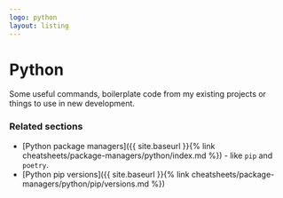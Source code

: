 ```yaml
---
logo: python
layout: listing
---
```

# Python

Some useful commands, boilerplate code from my existing projects or things to use in new development.

### Related sections

- [Python package managers]({{ site.baseurl }}{% link cheatsheets/package-managers/python/index.md %}) - like `pip` and `poetry`.
- [Python pip versions]({{ site.baseurl }}{% link cheatsheets/package-managers/python/pip/versions.md %})
